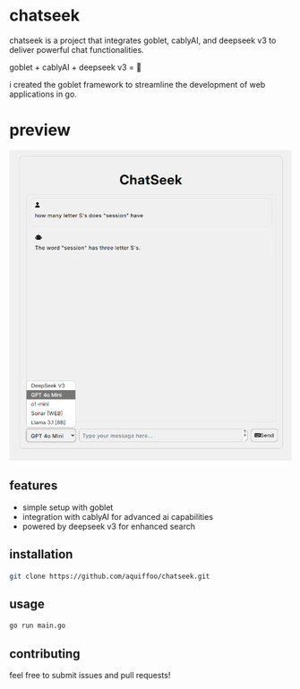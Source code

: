 # chatseek

chatseek is a project that integrates goblet, cablyAI, and deepseek v3 to deliver powerful chat functionalities.

goblet + cablyAI + deepseek v3 = 🤯

i created the goblet framework to streamline the development of web applications in go.

# preview
![preview](image.png)

## features

- simple setup with goblet
- integration with cablyAI for advanced ai capabilities
- powered by deepseek v3 for enhanced search

## installation

```sh
git clone https://github.com/aquiffoo/chatseek.git
```

## usage

```sh
go run main.go
```

## contributing

feel free to submit issues and pull requests!

